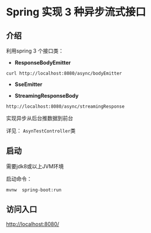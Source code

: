 # Spring 实现 3 种异步流式接口

## 介绍

利用spring 3 个接口类：

- **ResponseBodyEmitter**

```shell
curl http://localhost:8080/async/bodyEmitter
```

- **SseEmitter**

- **StreamingResponseBody** 

```shell
http://localhost:8080/async/streamingResponse
```

实现异步从后台推数据到前台

详见： `AsynTestController`类

## 启动

需要jdk8或以上JVM环境

启动命令：

```shell
mvnw  spring-boot:run
```

## 访问入口

[http://localhost:8080/](http://localhost:8080/)